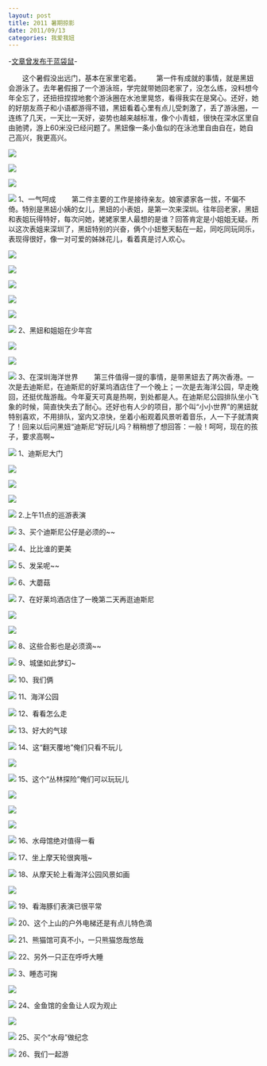 ```yaml
---
layout: post
title: 2011 暑期掠影
date: 2011/09/13
categories: 我爱我妞
---
```


-[文章曾发布于蓝袋鼠](http://landaishu.hi2net.com/home/blog_read.asp?id=4175&blogid=100923)-




　　这个暑假没出远门，基本在家里宅着。
　　第一件有成就的事情，就是黑妞会游泳了。去年暑假报了一个游泳班，学完就带她回老家了，没怎么练，没料想今年全忘了，还扭扭捏捏地套个游泳圈在水池里晃悠，看得我实在是窝心。还好，她的好朋友燕子和小语都游得不错，黑妞看着心里有点儿受刺激了，丢了游泳圈，一连练了几天，一天比一天好，姿势也越来越标准，像个小青蛙，很快在深水区里自由驰骋，游上60米没已经问题了。黑妞像一条小鱼似的在泳池里自由自在，她自己高兴，我更高兴。

![](/heiniuniu_uploads/upload20083/20119845342470.jpg)

![](/heiniuniu_uploads/upload20083/2011984424623.jpg)

![](/heiniuniu_uploads/upload20083/20119844225557.jpg)

![](/heiniuniu_uploads/upload20083/20119844244348.jpg)
1、一气呵成
　　第二件主要的工作是接待亲友。娘家婆家各一拔，不偏不倚。特别是黑妞小姨的女儿，黑妞的小表姐，是第一次来深圳。往年回老家，黑妞和表姐玩得特好，每次问她，姥姥家里人最想的是谁？回答肯定是小姐姐无疑。所以这次表姐来深圳了，黑妞特别的兴奋，俩个小妞整天黏在一起，同吃同玩同乐，表现得很好，像一对可爱的姊妹花儿，看着真是讨人欢心。

![](/heiniuniu_uploads/upload20083/2011990256777.jpg)

![](/heiniuniu_uploads/upload20083/20119901637388.jpg)

![](/heiniuniu_uploads/upload20083/2011990515747.jpg)

![](/heiniuniu_uploads/upload20083/20119902113739.jpg)

![](/heiniuniu_uploads/upload20083/20119902432356.jpg)

![](/heiniuniu_uploads/upload20083/20119902734572.jpg)
2、黑妞和姐姐在少年宫

![](/heiniuniu_uploads/upload20083/2011990920390.jpg)

![](/heiniuniu_uploads/upload20083/2011990958247.jpg)

![](/heiniuniu_uploads/upload20083/20119901026602.jpg)
3、在深圳海洋世界
　　第三件值得一提的事情，是带黑妞去了两次香港。一次是去迪斯尼，在迪斯尼的好莱坞酒店住了一个晚上；一次是去海洋公园，早走晚回，还挺优哉游哉。今年夏天可真是热啊，到处都是人。在迪斯尼公园排队坐小飞象的时候，简直快失去了耐心。还好也有人少的项目，那个叫“小小世界”的黑妞就特别喜欢，不用排队，室内又凉快，坐着小船观着风景听着音乐，人一下子就清爽了！回来以后问黑妞“迪斯尼”好玩儿吗？稍稍想了想回答：一般！呵呵，现在的孩子，要求高啊~

![](/heiniuniu_uploads/upload20083/201191303127212.jpg)
1、迪斯尼大门

![](/heiniuniu_uploads/upload20083/201191303217335.jpg)

![](/heiniuniu_uploads/upload20083/201191303345492.jpg)

![](/heiniuniu_uploads/upload20083/201191303432197.jpg)

![](/heiniuniu_uploads/upload20083/20119130354979.jpg)
2.上午11点的巡游表演

![](/heiniuniu_uploads/upload20083/201191303737522.jpg)
3、买个迪斯尼公仔是必须的~~

![](/heiniuniu_uploads/upload20083/201191303840931.jpg)
4、比比谁的更美

![](/heiniuniu_uploads/upload20083/201191304111885.jpg)
5、发呆呢~~

![](/heiniuniu_uploads/upload20083/201191315016299.jpg)
6、大蘑菇

![](/heiniuniu_uploads/upload20083/201191304239713.jpg)
7、在好莱坞酒店住了一晚第二天再逛迪斯尼

![](/heiniuniu_uploads/upload20083/201191304420846.jpg)

![](/heiniuniu_uploads/upload20083/201191304445386.jpg)

![](/heiniuniu_uploads/upload20083/201191304518356.jpg)
8、这些合影也是必须滴~~

![](/heiniuniu_uploads/upload20083/201191304721332.jpg)
9、城堡如此梦幻~

![](/heiniuniu_uploads/upload20083/201191304822764.jpg)
10、我们俩

![](/heiniuniu_uploads/upload20083/20119133613181.jpg)
11、海洋公园

![](/heiniuniu_uploads/upload20083/20119133814119.jpg)
12、看看怎么走

![](/heiniuniu_uploads/upload20083/2011913395314.jpg)
13、好大的气球

![](/heiniuniu_uploads/upload20083/20119133100435.jpg)
14、这“翻天覆地”俺们只看不玩儿

![](/heiniuniu_uploads/upload20083/201191331658176.jpg)

![](/heiniuniu_uploads/upload20083/201191331816911.jpg)
15、这个“丛林探险”俺们可以玩玩儿

![](/heiniuniu_uploads/upload20083/201191331913473.jpg)

![](/heiniuniu_uploads/upload20083/201191331936662.jpg)

![](/heiniuniu_uploads/upload20083/201191331954920.jpg)

![](/heiniuniu_uploads/upload20083/201191332014416.jpg)
16、水母馆绝对值得一看

![](/heiniuniu_uploads/upload20083/20119133307341.jpg)
17、坐上摩天轮很爽哦~

![](/heiniuniu_uploads/upload20083/201191333130766.jpg)
18、从摩天轮上看海洋公园风景如画

![](/heiniuniu_uploads/upload20083/201191333254776.jpg)

![](/heiniuniu_uploads/upload20083/201191333315219.jpg)
19、看海豚们表演已很平常

![](/heiniuniu_uploads/upload20083/201191333433567.jpg)
20、这个上山的户外电梯还是有点儿特色滴

![](/heiniuniu_uploads/upload20083/20119133365665.jpg)
21、熊猫馆可真不小，一只熊猫悠哉悠哉

![](/heiniuniu_uploads/upload20083/20119134492148.jpg)
22、另外一只正在呼呼大睡

![](/heiniuniu_uploads/upload20083/201191345027784.jpg)
3、睡态可掬

![](/heiniuniu_uploads/upload20083/201191345414908.jpg)

![](/heiniuniu_uploads/upload20083/201191345453620.jpg)
24、金鱼馆的金鱼让人叹为观止

![](/heiniuniu_uploads/upload20083/20119135016651.jpg)

![](/heiniuniu_uploads/upload20083/20119135054174.jpg)
25、买个“水母”做纪念

![](/heiniuniu_uploads/upload20083/20119135210723.jpg)
26、我们一起游